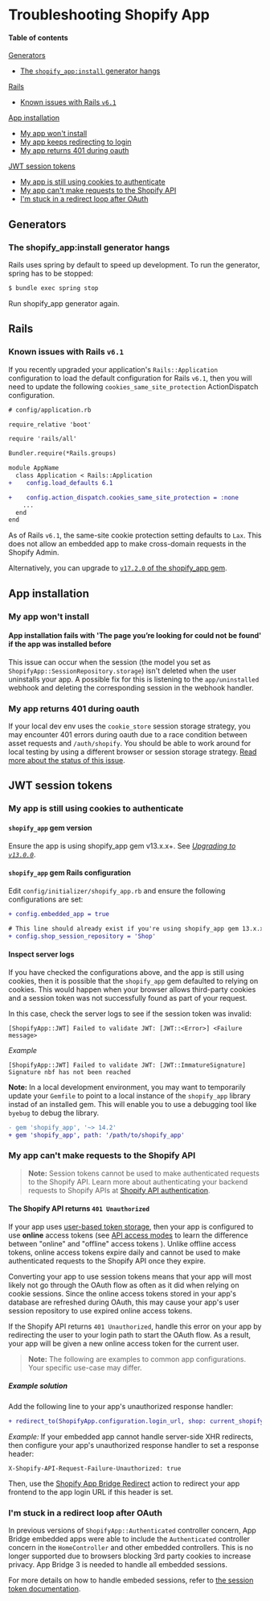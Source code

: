 # Troubleshooting Shopify App

#### Table of contents

[Generators](#generators)
  * [The `shopify_app:install` generator hangs](#the-shopifyappinstall-generator-hangs)

[Rails](#rails)
  * [Known issues with Rails `v6.1`](#known-issues-with-rails-v61)

[App installation](#app-installation)
  * [My app won't install](#my-app-wont-install)
  * [My app keeps redirecting to login](#my-app-keeps-redirecting-to-login)
  * [My app returns 401 during oauth](#my-app-returns-401-during-oauth)

[JWT session tokens](#jwt-session-tokens)
  * [My app is still using cookies to authenticate](#my-app-is-still-using-cookies-to-authenticate)
  * [My app can't make requests to the Shopify API](#my-app-cant-make-requests-to-the-shopify-api)
  * [I'm stuck in a redirect loop after OAuth](#im-stuck-in-a-redirect-loop-after-oauth)

## Generators

### The shopify_app:install generator hangs

Rails uses spring by default to speed up development. To run the generator, spring has to be stopped:

```sh
$ bundle exec spring stop
```

Run shopify_app generator again.

## Rails

### Known issues with Rails `v6.1`

If you recently upgraded your application's `Rails::Application` configuration to load the default configuration for Rails `v6.1`, then you will need to update the following `cookies_same_site_protection` ActionDispatch configuration.

```diff
# config/application.rb

require_relative 'boot'

require 'rails/all'

Bundler.require(*Rails.groups)

module AppName
  class Application < Rails::Application
+    config.load_defaults 6.1

+    config.action_dispatch.cookies_same_site_protection = :none
    ...
  end
end
```

As of Rails `v6.1`, the same-site cookie protection setting defaults  to `Lax`. This does not allow an embedded app to make cross-domain requests in the Shopify Admin.

Alternatively, you can upgrade to [`v17.2.0` of the shopify_app gem](/docs/Upgrading.md#upgrading-to-v1720).

## App installation

### My app won't install

#### App installation fails with 'The page you’re looking for could not be found' if the app was installed before

This issue can occur when the session (the model you set as `ShopifyApp::SessionRepository.storage`) isn't deleted when the user uninstalls your app. A possible fix for this is listening to the `app/uninstalled` webhook and deleting the corresponding session in the webhook handler.

### My app returns 401 during oauth

If your local dev env uses the `cookie_store` session storage strategy, you may encounter 401 errors during oauth due to a race condition between asset requests and `/auth/shopify`. You should be able to work around for local testing by using a different browser or session storage strategy.  [Read more about the status of this issue](https://github.com/Shopify/shopify_app/issues/1269).

## JWT session tokens

### My app is still using cookies to authenticate

#### `shopify_app` gem version

Ensure the app is using shopify_app gem v13.x.x+. See [*Upgrading to `v13.0.0`*](/docs/Upgrading.md#upgrading-to-v1300).

#### `shopify_app` gem Rails configuration

Edit `config/initializer/shopify_app.rb` and ensure the following configurations are set:

```diff
+ config.embedded_app = true

# This line should already exist if you're using shopify_app gem 13.x.x+
+ config.shop_session_repository = 'Shop'
```

#### Inspect server logs

If you have checked the configurations above, and the app is still using cookies, then it is possible that the `shopify_app` gem defaulted to relying on cookies. This would happen when your browser allows third-party cookies and a session token was not successfully found as part of your request.

In this case, check the server logs to see if the session token was invalid:

```los
[ShopifyApp::JWT] Failed to validate JWT: [JWT::<Error>] <Failure message>
```

*Example*

```
[ShopifyApp::JWT] Failed to validate JWT: [JWT::ImmatureSignature] Signature nbf has not been reached
```

**Note:** In a local development environment, you may want to temporarily update your `Gemfile` to point to a local instance of the `shopify_app` library instad of an installed gem. This will enable you to use a debugging tool like `byebug` to debug the library.

```diff
- gem 'shopify_app', '~> 14.2'
+ gem 'shopify_app', path: '/path/to/shopify_app'
```

### My app can't make requests to the Shopify API

> **Note:** Session tokens cannot be used to make authenticated requests to the Shopify API. Learn more about authenticating your backend requests to Shopify APIs at [Shopify API authentication](https://shopify.dev/concepts/about-apis/authentication).

#### The Shopify API returns `401 Unauthorized`

If your app uses [user-based token storage](/docs/shopify_app/session-repository.md#user-based-token-storage), then your app is configured to use **online** access tokens (see [API access modes](https://shopify.dev/concepts/about-apis/authentication#api-access-modes) to learn the difference between "online" and "offline" access tokens ). Unlike offline access tokens, online access tokens expire daily and cannot be used to make authenticated requests to the Shopify API once they expire.

Converting your app to use session tokens means that your app will most likely not go through the OAuth flow as often as it did when relying on cookie sessions. Since the online access tokens stored in your app's database are refreshed during OAuth, this may cause your app's user session repository to use expired online access tokens.

If the Shopify API  returns `401 Unauthorized`, handle this error on your app by redirecting the user to your login path to start the OAuth flow. As a result, your app will be given a new online access token for the current user.

> **Note:** The following are examples to common app configurations. Your specific use-case may differ.

##### Example solution

Add the following line to your app's unauthorized response handler:

```diff
+ redirect_to(ShopifyApp.configuration.login_url, shop: current_shopify_domain)
```

_Example:_ If your embedded app cannot handle server-side XHR redirects, then configure your app's unauthorized response handler to set a response header:

```
X-Shopify-API-Request-Failure-Unauthorized: true
```

Then, use the [Shopify App Bridge Redirect](https://shopify.dev/tools/app-bridge/actions/navigation/redirect) action to redirect your app frontend to the app login URL if this header is set.


### I'm stuck in a redirect loop after OAuth

In previous versions of `ShopifyApp::Authenticated` controller concern, App Bridge embedded apps were able to include the `Authenticated` controller concern in the `HomeController` and other embedded controllers. This is no longer supported due to browsers blocking 3rd party cookies to increase privacy. App Bridge 3 is needed to handle all embedded sessions.

For more details on how to handle embeded sessions, refer to [the session token documentation](https://shopify.dev/apps/auth/oauth/session-tokens).
